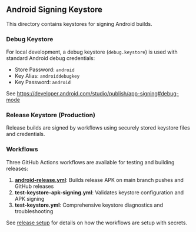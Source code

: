 ## Android Signing Keystore

This directory contains keystores for signing Android builds.

### Debug Keystore

For local development, a debug keystore (`debug.keystore`) is used with standard Android debug credentials:
- Store Password: `android`
- Key Alias: `androiddebugkey`
- Key Password: `android`

See https://developer.android.com/studio/publish/app-signing#debug-mode

### Release Keystore (Production)
Release builds are signed by workflows using securely stored keystore files and credentials.

### Workflows

Three GitHub Actions workflows are available for testing and building releases:

1. **[android-release.yml](https://github.com/hossain-khan/trmnl-android-buddy/actions/workflows/android-release.yml)**: Builds release APK on main branch pushes and GitHub releases
2. **test-keystore-apk-signing.yml**: Validates keystore configuration and APK signing
3. **test-keystore.yml**: Comprehensive keystore diagnostics and troubleshooting

See [release setup](../docs/RELEASE_SETUP.md) for details on how the workflows are setup with secrets.
